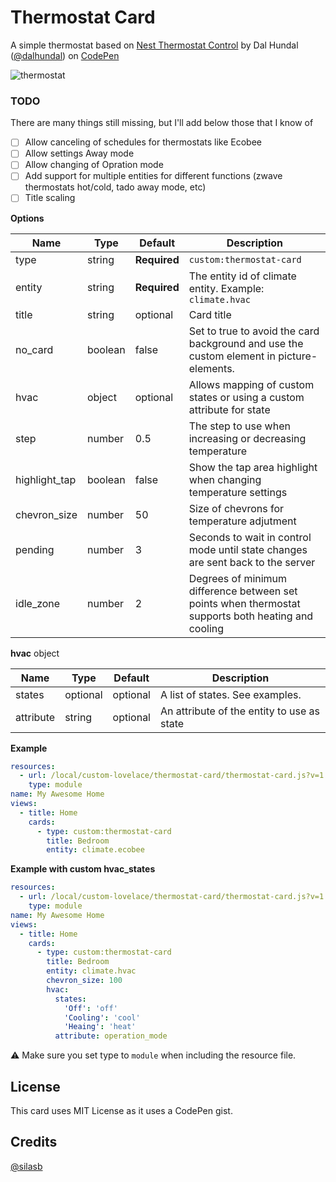 # Thermostat Card

A simple thermostat based on <a href="https://codepen.io/dalhundal/pen/KpabZB/">Nest Thermostat Control</a> by Dal Hundal
 (<a href="https://codepen.io/dalhundal">@dalhundal</a>) on <a href="https://codepen.io">CodePen</a>

![thermostat](https://user-images.githubusercontent.com/7738048/42817026-7972be8e-89d5-11e8-994f-e5f556fb46fc.png)

### TODO
There are many things still missing, but I'll add below those that I know of
- [ ] Allow canceling of schedules for thermostats like Ecobee
- [ ] Allow settings Away mode
- [ ] Allow changing of Opration mode
- [ ] Add support for multiple entities for different functions (zwave thermostats hot/cold, tado away mode, etc)
- [ ] Title scaling

**Options**

| Name | Type | Default | Description
| ---- | ---- | ------- | -----------
| type | string | **Required** | `custom:thermostat-card`
| entity | string | **Required** | The entity id of climate entity. Example: `climate.hvac`
| title | string | optional | Card title
| no_card | boolean | false | Set to true to avoid the card background and use the custom element in picture-elements.
| hvac | object | optional | Allows mapping of custom states or using a custom attribute for state
| step | number | 0.5 | The step to use when increasing or decreasing temperature
| highlight_tap | boolean | false | Show the tap area highlight when changing temperature settings
| chevron_size | number | 50 | Size of chevrons for temperature adjutment
| pending | number | 3 | Seconds to wait in control mode until state changes are sent back to the server
| idle_zone | number | 2 | Degrees of minimum difference between set points when thermostat supports both heating and cooling

**hvac** object 

| Name | Type | Default | Description
| ---- | ---- | ------- | -----------
| states | optional | optional | A list of states. See examples.
| attribute | string | optional | An attribute of the entity to use as state

**Example**

```yaml
resources:
  - url: /local/custom-lovelace/thermostat-card/thermostat-card.js?v=1
    type: module
name: My Awesome Home
views:
  - title: Home
    cards:
      - type: custom:thermostat-card
        title: Bedroom
        entity: climate.ecobee
```

**Example with custom hvac_states**

```yaml
resources:
  - url: /local/custom-lovelace/thermostat-card/thermostat-card.js?v=1
    type: module
name: My Awesome Home
views:
  - title: Home
    cards:
      - type: custom:thermostat-card
        title: Bedroom
        entity: climate.hvac
        chevron_size: 100
        hvac:
          states:
            'Off': 'off'
            'Cooling': 'cool'
            'Heaing': 'heat'
          attribute: operation_mode
```

⚠️ Make sure you set type to `module` when including the resource file.

## License
This card uses MIT License as it uses a CodePen gist.

## Credits
[@silasb](https://github.com/silasb)